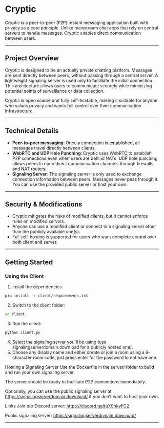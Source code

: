 # Cryptic

Cryptic is a peer-to-peer (P2P) instant messaging application built with privacy as a core principle. Unlike mainstream chat apps that rely on central servers to handle messages, Cryptic enables direct communication between users.

---

## Project Overview

Cryptic is designed to be an actually private chatting platform. Messages are sent directly between peers, without passing through a central server. A lightweight signaling server is used only to facilitate the initial connection. This architecture allows users to communicate securely while minimizing potential points of surveillance or data collection.

Cryptic is open source and fully self-hostable, making it suitable for anyone who values privacy and wants full control over their communication infrastructure.

---

## Technical Details

- **Peer-to-peer messaging**: Once a connection is established, all messages travel directly between clients.  
- **WebRTC and UDP Hole Punching**: Cryptic uses WebRTC to establish P2P connections even when users are behind NATs. UDP hole punching allows peers to open direct communication channels through firewalls and NAT routers.  
- **Signaling Server**: The signaling server is only used to exchange connection information between peers. Messages never pass through it. You can use the provided public server or host your own.  

---

## Security & Modifications

- Cryptic mitigates the risks of modified clients, but it cannot enforce rules on modified servers.  
- Anyone can use a modified client or connect to a signaling server other than the publicly available one(s).  
- Full self-hosting is supported for users who want complete control over both client and server.  

---

## Getting Started

### Using the Client

1. Install the dependencies:

```bash
pip install -r client/requirements.txt
```
2. Switch to the client folder:
```bash
cd client
```
3. Run the client:
```bash
python client.py
```
4. Select the signaling server you'll be using (use signalingserverdomain.download for a publicly hosted one).
5. Choose any display name and either create or join a room using a 6-character room code, just press enter for the password to not have one.

Hosting a Signaling Server
Use the Dockerfile in the server/ folder to build and run your own signaling server.

The server should be ready to facilitate P2P connections immediately.

Optionally, you can use the public signaling server at https://signalingserverdomain.download/ if you don’t want to host your own.

Links
Join our Discord server: https://discord.gg/tuX9hkvFC2

Public signaling server: https://signalingserverdomain.download/


---

